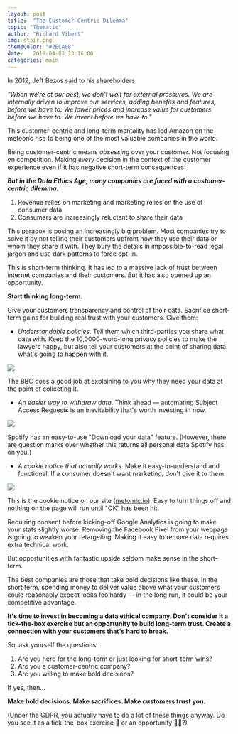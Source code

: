 ```yaml
---
layout: post
title:  "The Customer-Centric Dilemma"
topic: "Thematic"
author: "Richard Vibert"
img: stair.png
themeColor: "#2ECA88"
date:   2019-04-03 13:16:00
categories: main
---
```


In 2012, Jeff Bezos said to his shareholders:

*"When we’re at our best, we don’t wait for external pressures. We are internally driven to improve our services, adding benefits and features, before we have to. We lower prices and increase value for customers before we have to. We invent before we have to."*

This customer-centric and long-term mentality has led Amazon on the meteoric rise to being one of the most valuable companies in the world.

Being customer-centric means *obsessing* over your customer. Not focusing on competition. Making *every* decision in the context of the customer experience even if it has negative short-term consequences.

***But in the Data Ethics Age, many companies are faced with a customer-centric dilemma:***

1. Revenue relies on marketing and marketing relies on the use of consumer data
2. Consumers are increasingly reluctant to share their data

This paradox is posing an increasingly big problem. Most companies try to solve it by not telling their customers upfront how they use their data or whom they share it with. They bury the details in impossible-to-read legal jargon and use dark patterns to force opt-in.

This is short-term thinking. It has led to a massive lack of trust between internet companies and their customers. *But* it has also opened up an opportunity.

**Start thinking long-term.**

Give your customers transparency and control of their data. Sacrifice short-term gains for building real trust with your customers. Give them:

- *Understandable policies*. Tell them which third-parties you share what data with. Keep the 10,0000-word-long privacy policies to make the lawyers happy, but also tell your customers at the point of sharing data what's going to happen with it.

![](https://media.licdn.com/dms/image/C4D12AQFEOiby5ltkrA/article-inline_image-shrink_1500_2232/0?e=1558569600&v=beta&t=qnIbLqjxMnAeShBl028OXFeEBXwU6ZInZB4jzUPoqVY)

The BBC does a good job at explaining to you why they need your data at the point of collecting it.

- *An easier way to withdraw data.* Think ahead — automating Subject Access Requests is an inevitability that's worth investing in now.

![](https://media.licdn.com/dms/image/C4D12AQHcO4iMnkC8xA/article-inline_image-shrink_1500_2232/0?e=1558569600&v=beta&t=Whv-yXQP_gLMHeoaE4FOu5yd7qkL2yqaYgNrm7vuOp8)

Spotify has an easy-to-use "Download your data" feature. (However, there are question marks over whether this returns all personal data Spotify has on you.)

- *A cookie notice that actually works*. Make it easy-to-understand and functional. If a consumer doesn't want marketing, don't give it to them.

![](https://media.licdn.com/dms/image/C4D12AQEZhtrliD7n2g/article-inline_image-shrink_1500_2232/0?e=1558569600&v=beta&t=kjpHazQXTpQs78SJzNSUGkZZd5MgsGZyXtH9HTcATrQ)

This is the cookie notice on our site ([metomic.io](http://metomic.io/)). Easy to turn things off and nothing on the page will run until "OK" has been hit.

Requiring consent before kicking-off Google Analytics is going to make your stats slightly worse. Removing the Facebook Pixel from your webpage is going to weaken your retargeting. Making it easy to remove data requires extra technical work.

But opportunities with fantastic upside seldom make sense in the short-term.

The best companies are those that take bold decisions like these. In the short term, spending money to deliver value above what your customers could reasonably expect looks foolhardy — in the long run, it could be your competitive advantage.

**It's time to invest in becoming a data ethical company. Don't consider it a tick-the-box exercise but an opportunity to build long-term trust. Create a connection with your customers that's hard to break.**

So, ask yourself the questions:

1. Are you here for the long-term or just looking for short-term wins?
2. Are you a customer-centric company?
3. Are you willing to make bold decisions?

If yes, then...

**Make bold decisions. Make sacrifices. Make customers trust you.**

(Under the GDPR, you actually have to do a lot of these things anyway. Do you see it as a tick-the-box exercise 🙇 or an opportunity 🙋‍♂️?)